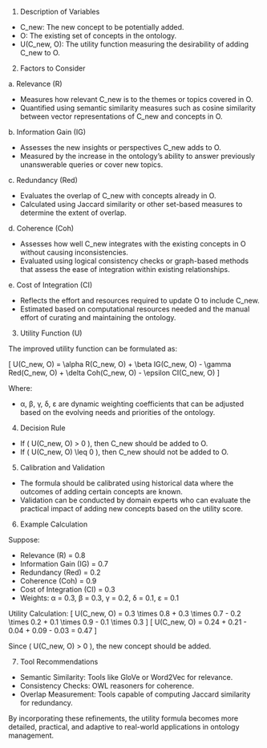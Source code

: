 
1. Description of Variables

- C_new: The new concept to be potentially added.
- O: The existing set of concepts in the ontology.
- U(C_new, O): The utility function measuring the desirability of adding C_new to O.

2. Factors to Consider

a. Relevance (R)
   - Measures how relevant C_new is to the themes or topics covered in O.
   - Quantified using semantic similarity measures such as cosine similarity between vector representations of C_new and concepts in O.

b. Information Gain (IG)
   - Assesses the new insights or perspectives C_new adds to O.
   - Measured by the increase in the ontology’s ability to answer previously unanswerable queries or cover new topics.

c. Redundancy (Red)
   - Evaluates the overlap of C_new with concepts already in O.
   - Calculated using Jaccard similarity or other set-based measures to determine the extent of overlap.

d. Coherence (Coh)
   - Assesses how well C_new integrates with the existing concepts in O without causing inconsistencies.
   - Evaluated using logical consistency checks or graph-based methods that assess the ease of integration within existing relationships.

e. Cost of Integration (CI)
   - Reflects the effort and resources required to update O to include C_new.
   - Estimated based on computational resources needed and the manual effort of curating and maintaining the ontology.

3. Utility Function (U)

The improved utility function can be formulated as:

\[ U(C_new, O) = \alpha R(C_new, O) + \beta IG(C_new, O) - \gamma Red(C_new, O) + \delta Coh(C_new, O) - \epsilon CI(C_new, O) \]

Where:
- α, β, γ, δ, ε are dynamic weighting coefficients that can be adjusted based on the evolving needs and priorities of the ontology.

4. Decision Rule

- If \( U(C_new, O) > 0 \), then C_new should be added to O.
- If \( U(C_new, O) \leq 0 \), then C_new should not be added to O.

5. Calibration and Validation

- The formula should be calibrated using historical data where the outcomes of adding certain concepts are known.
- Validation can be conducted by domain experts who can evaluate the practical impact of adding new concepts based on the utility score.

6. Example Calculation

Suppose:
- Relevance (R) = 0.8
- Information Gain (IG) = 0.7
- Redundancy (Red) = 0.2
- Coherence (Coh) = 0.9
- Cost of Integration (CI) = 0.3
- Weights: α = 0.3, β = 0.3, γ = 0.2, δ = 0.1, ε = 0.1

Utility Calculation:
\[ U(C_new, O) = 0.3 \times 0.8 + 0.3 \times 0.7 - 0.2 \times 0.2 + 0.1 \times 0.9 - 0.1 \times 0.3 \]
\[ U(C_new, O) = 0.24 + 0.21 - 0.04 + 0.09 - 0.03 = 0.47 \]

Since \( U(C_new, O) > 0 \), the new concept should be added.

7. Tool Recommendations

- Semantic Similarity: Tools like GloVe or Word2Vec for relevance.
- Consistency Checks: OWL reasoners for coherence.
- Overlap Measurement: Tools capable of computing Jaccard similarity for redundancy.

By incorporating these refinements, the utility formula becomes more detailed, practical, and adaptive to real-world applications in ontology management.